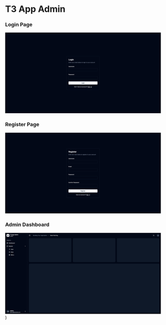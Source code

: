 # T3 App Admin

### Login Page

![login](login.png)

### Register Page

![register](register.png)

### Admin Dashboard

![dashboard](dashboard.png))
